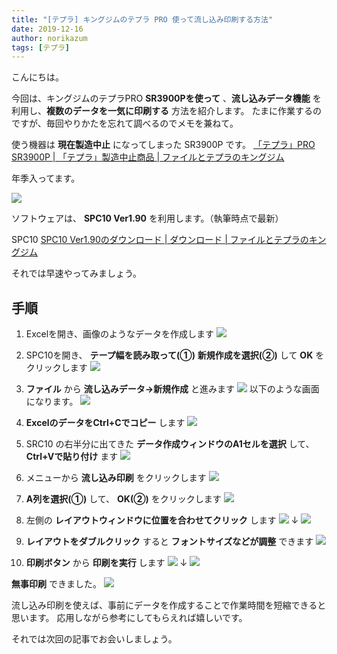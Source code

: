```yaml
---
title: "[テプラ] キングジムのテプラ PRO 使って流し込み印刷する方法"
date: 2019-12-16
author: norikazum
tags: [テプラ]
---
```


こんにちは。

今回は、キングジムのテプラPRO **SR3900Pを使って** 、**流し込みデータ機能** を利用し、**複数のデータを一気に印刷する** 方法を紹介します。
たまに作業するのですが、毎回やりかたを忘れて調べるのでメモを兼ねて。

使う機器は **現在製造中止** になってしまった SR3900P です。
[「テプラ」PRO SR3900P | 「テプラ」製造中止商品 | ファイルとテプラのキングジム](https://www.kingjim.co.jp/products/tepra/sr3900p.html)

年季入ってます。

![](images/how-to-print-using-tepla-pro-1.jpg)

ソフトウェアは、 **SPC10 Ver1.90** を利用します。（執筆時点で最新）

SPC10
[SPC10 Ver1.90のダウンロード | ダウンロード | ファイルとテプラのキングジム](https://www.kingjim.co.jp/download/tepra/sr970/dl12.html)

それでは早速やってみましょう。

## 手順

1. Excelを開き、画像のようなデータを作成します
![](images/how-to-print-using-tepla-pro-2.png)

1. SPC10を開き、 **テープ幅を読み取って(①)** **新規作成を選択(②)** して **OK** をクリックします
![](images/how-to-print-using-tepla-pro-3.png)

1. **ファイル** から **流し込みデータ→新規作成** と進みます
![](images/how-to-print-using-tepla-pro-4.png)
以下のような画面になります。
![](images/how-to-print-using-tepla-pro-5.png)

1. **ExcelのデータをCtrl+Cでコピー** します
![](images/how-to-print-using-tepla-pro-6.png)

1. SRC10 の右半分に出てきた **データ作成ウィンドウのA1セルを選択** して、 **Ctrl+Vで貼り付け** ます
![](images/how-to-print-using-tepla-pro-7.png)

1. メニューから **流し込み印刷** をクリックします
![](images/how-to-print-using-tepla-pro-8.png)

1. **A列を選択(①)** して、 **OK(②)** をクリックします
![](images/how-to-print-using-tepla-pro-9.png)

1. 左側の **レイアウトウィンドウに位置を合わせてクリック** します
![](images/how-to-print-using-tepla-pro-10.png)
↓
![](images/how-to-print-using-tepla-pro-11.png)

1. **レイアウトをダブルクリック** すると **フォントサイズなどが調整** できます
![](images/how-to-print-using-tepla-pro-12.png)

1. **印刷ボタン** から **印刷を実行** します
![](images/how-to-print-using-tepla-pro-13.png)
↓
![](images/how-to-print-using-tepla-pro-14.png)

**無事印刷** できました。
![](images/how-to-print-using-tepla-pro-15.jpg)

流し込み印刷を使えば、事前にデータを作成することで作業時間を短縮できると思います。
応用しながら参考にしてもらえれば嬉しいです。

それでは次回の記事でお会いしましょう。
